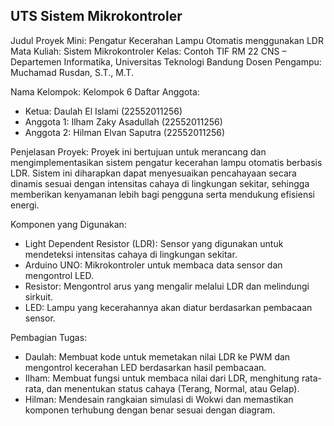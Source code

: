 ## UTS Sistem Mikrokontroler

Judul Proyek Mini: Pengatur Kecerahan Lampu Otomatis menggunakan LDR
Mata Kuliah: Sistem Mikrokontroler
Kelas: Contoh TIF RM 22 CNS – Departemen Informatika, Universitas Teknologi Bandung
Dosen Pengampu: Muchamad Rusdan, S.T., M.T.

Nama Kelompok: Kelompok 6
Daftar Anggota:
* Ketua: Daulah El Islami (22552011256)
* Anggota 1: Ilham Zaky Asadullah (22552011256)
* Anggota 2: Hilman Elvan Saputra (22552011256)

Penjelasan Proyek:
Proyek ini bertujuan untuk merancang dan mengimplementasikan sistem pengatur kecerahan lampu otomatis berbasis LDR. Sistem ini diharapkan dapat menyesuaikan pencahayaan secara dinamis sesuai dengan intensitas cahaya di lingkungan sekitar, sehingga memberikan kenyamanan lebih bagi pengguna serta mendukung efisiensi energi.

Komponen yang Digunakan:
* Light Dependent Resistor (LDR): Sensor yang digunakan untuk mendeteksi intensitas cahaya di lingkungan sekitar.
* Arduino UNO: Mikrokontroler untuk membaca data sensor dan mengontrol LED.
* Resistor: Mengontrol arus yang mengalir melalui LDR dan melindungi sirkuit.
* LED: Lampu yang kecerahannya akan diatur berdasarkan pembacaan sensor.

Pembagian Tugas:
* Daulah: Membuat kode untuk memetakan nilai LDR ke PWM dan mengontrol kecerahan LED berdasarkan hasil pembacaan.
* Ilham: Membuat fungsi untuk membaca nilai dari LDR, menghitung rata-rata, dan menentukan status cahaya (Terang, Normal, atau Gelap).
* Hilman: Mendesain rangkaian simulasi di Wokwi dan memastikan komponen terhubung dengan benar sesuai dengan diagram.
